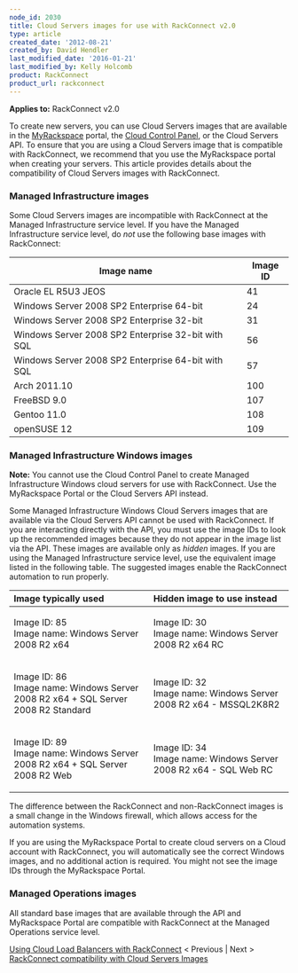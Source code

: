 ```yaml
---
node_id: 2030
title: Cloud Servers images for use with RackConnect v2.0
type: article
created_date: '2012-08-21'
created_by: David Hendler
last_modified_date: '2016-01-21'
last_modified_by: Kelly Holcomb
product: RackConnect
product_url: rackconnect
---
```


**Applies to:** RackConnect v2.0

To create new servers, you can use Cloud Servers images that are
available in the [MyRackspace](https://my.rackspace.com/) portal, the
[Cloud Control Panel](https://mycloud.rackspace.com/), or the Cloud
Servers API. To ensure that you are using a Cloud Servers image that is
compatible with RackConnect, we recommend that you use the MyRackspace
portal when creating your servers. This article provides details about
the compatibility of Cloud Servers images with RackConnect.

### Managed Infrastructure images

Some Cloud Servers images are incompatible with RackConnect at the
Managed Infrastructure service level. If you have the Managed
Infrastructure service level, do *not* use the following base images
with RackConnect:

| Image name                                         | Image ID |
|----------------------------------------------------|----------|
| Oracle EL R5U3 JEOS                                | 41       |
| Windows Server 2008 SP2 Enterprise 64-bit          | 24       |
| Windows Server 2008 SP2 Enterprise 32-bit          | 31       |
| Windows Server 2008 SP2 Enterprise 32-bit with SQL | 56       |
| Windows Server 2008 SP2 Enterprise 64-bit with SQL | 57       |
| Arch 2011.10                                       | 100      |
| FreeBSD 9.0                                        | 107      |
| Gentoo 11.0                                        | 108      |
| openSUSE 12                                        | 109      |

### Managed Infrastructure Windows images

**Note:** You cannot use the Cloud Control Panel to create Managed
Infrastructure Windows cloud servers for use with RackConnect. Use the
MyRackspace Portal or the Cloud Servers API instead.

Some Managed Infrastructure Windows Cloud Servers images that are
available via the Cloud Servers API cannot be used with RackConnect. If
you are interacting directly with the API, you must use the image IDs to
look up the recommended images because they do not appear in the image
list via the API. These images are available only as *hidden* images. If
you are using the Managed Infrastructure service level, use the
equivalent image listed in the following table. The suggested images
enable the RackConnect automation to run properly.

<table>
<colgroup>
<col width="50%" />
<col width="50%" />
</colgroup>
<thead>
<tr class="header">
<th align="left">Image typically used</th>
<th align="left">Hidden image to use instead</th>
</tr>
</thead>
<tbody>
<tr class="odd">
<td align="left"><p>Image ID: 85<br />
Image name: Windows Server 2008 R2 x64</p></td>
<td align="left"><p>Image ID: 30<br />
Image name: Windows Server 2008 R2 x64 RC</p></td>
</tr>
<tr class="even">
<td align="left"><p>Image ID: 86<br />
Image name: Windows Server 2008 R2 x64 + SQL Server 2008 R2 Standard</p></td>
<td align="left"><p>Image ID: 32<br />
Image name: Windows Server 2008 R2 x64 - MSSQL2K8R2</p></td>
</tr>
<tr class="odd">
<td align="left"><p>Image ID: 89<br />
Image name: Windows Server 2008 R2 x64 + SQL Server 2008 R2 Web</p></td>
<td align="left"><p>Image ID: 34<br />
Image name: Windows Server 2008 R2 x64 - SQL Web RC</p></td>
</tr>
</tbody>
</table>

The difference between the RackConnect and non-RackConnect images is a
small change in the Windows firewall, which allows access for the
automation systems.

If you are using the MyRackspace Portal to create cloud servers on a
Cloud account with RackConnect, you will automatically see the correct
Windows images, and no additional action is required. You might not see
the image IDs through the MyRackspace Portal.

### Managed Operations images

All standard base images that are available through the API and
MyRackspace Portal are compatible with RackConnect at the Managed
Operations service level.

[Using Cloud Load Balancers with
RackConnect](/how-to/using-cloud-load-balancers-with-rackconnect)
&lt; Previous | Next &gt; [RackConnect compatibility with Cloud Servers
Images](/how-to/rackconnect-v20-compatibility-with-cloud-servers-images)
